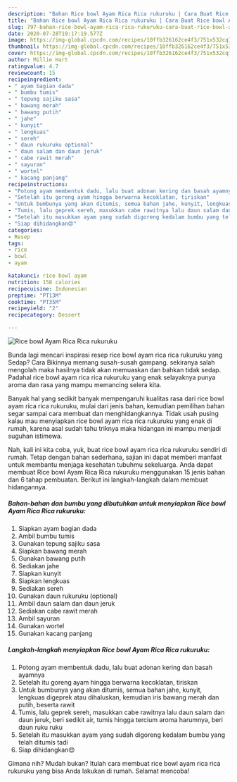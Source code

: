 ```yaml
---
description: "Bahan Rice bowl Ayam Rica Rica rukuruku | Cara Buat Rice bowl Ayam Rica Rica rukuruku Yang Paling Enak"
title: "Bahan Rice bowl Ayam Rica Rica rukuruku | Cara Buat Rice bowl Ayam Rica Rica rukuruku Yang Paling Enak"
slug: 797-bahan-rice-bowl-ayam-rica-rica-rukuruku-cara-buat-rice-bowl-ayam-rica-rica-rukuruku-yang-paling-enak
date: 2020-07-28T19:17:19.577Z
image: https://img-global.cpcdn.com/recipes/10ffb326162ce4f3/751x532cq70/rice-bowl-ayam-rica-rica-rukuruku-foto-resep-utama.jpg
thumbnail: https://img-global.cpcdn.com/recipes/10ffb326162ce4f3/751x532cq70/rice-bowl-ayam-rica-rica-rukuruku-foto-resep-utama.jpg
cover: https://img-global.cpcdn.com/recipes/10ffb326162ce4f3/751x532cq70/rice-bowl-ayam-rica-rica-rukuruku-foto-resep-utama.jpg
author: Millie Hart
ratingvalue: 4.7
reviewcount: 15
recipeingredient:
- " ayam bagian dada"
- " bumbu tumis"
- " tepung sajiku sasa"
- " bawang merah"
- " bawang putih"
- " jahe"
- " kunyit"
- " lengkuas"
- " sereh"
- " daun rukuruku optional"
- " daun salam dan daun jeruk"
- " cabe rawit merah"
- " sayuran"
- " wortel"
- " kacang panjang"
recipeinstructions:
- "Potong ayam membentuk dadu, lalu buat adonan kering dan basah ayamnya"
- "Setelah itu goreng ayam hingga berwarna kecoklatan, tiriskan"
- "Untuk bumbunya yang akan ditumis, semua bahan jahe, kunyit, lengkuas digeprek atau dihaluskan, kemudian iris bawang merah dan putih, beserta rawit"
- "Tumis, lalu geprek sereh, masukkan cabe rawitnya lalu daun salam dan daun jeruk, beri sedikit air, tumis hingga tercium aroma harumnya, beri daun ruku ruku"
- "Setelah itu masukkan ayam yang sudah digoreng kedalam bumbu yang telah ditumis tadi"
- "Siap dihidangkan😍"
categories:
- Resep
tags:
- rice
- bowl
- ayam

katakunci: rice bowl ayam 
nutrition: 158 calories
recipecuisine: Indonesian
preptime: "PT13M"
cooktime: "PT35M"
recipeyield: "2"
recipecategory: Dessert

---
```



![Rice bowl Ayam Rica Rica rukuruku](https://img-global.cpcdn.com/recipes/10ffb326162ce4f3/751x532cq70/rice-bowl-ayam-rica-rica-rukuruku-foto-resep-utama.jpg)

Bunda lagi mencari inspirasi resep rice bowl ayam rica rica rukuruku yang Sedap? Cara Bikinnya memang susah-susah gampang. sekiranya salah mengolah maka hasilnya tidak akan memuaskan dan bahkan tidak sedap. Padahal rice bowl ayam rica rica rukuruku yang enak selayaknya punya aroma dan rasa yang mampu memancing selera kita.



Banyak hal yang sedikit banyak mempengaruhi kualitas rasa dari rice bowl ayam rica rica rukuruku, mulai dari jenis bahan, kemudian pemilihan bahan segar sampai cara membuat dan menghidangkannya. Tidak usah pusing kalau mau menyiapkan rice bowl ayam rica rica rukuruku yang enak di rumah, karena asal sudah tahu triknya maka hidangan ini mampu menjadi suguhan istimewa.


Nah, kali ini kita coba, yuk, buat rice bowl ayam rica rica rukuruku sendiri di rumah. Tetap dengan bahan sederhana, sajian ini dapat memberi manfaat untuk membantu menjaga kesehatan tubuhmu sekeluarga. Anda dapat membuat Rice bowl Ayam Rica Rica rukuruku menggunakan 15 jenis bahan dan 6 tahap pembuatan. Berikut ini langkah-langkah dalam membuat hidangannya.

<!--inarticleads1-->

##### Bahan-bahan dan bumbu yang dibutuhkan untuk menyiapkan Rice bowl Ayam Rica Rica rukuruku:

1. Siapkan  ayam bagian dada
1. Ambil  bumbu tumis
1. Gunakan  tepung sajiku sasa
1. Siapkan  bawang merah
1. Gunakan  bawang putih
1. Sediakan  jahe
1. Siapkan  kunyit
1. Siapkan  lengkuas
1. Sediakan  sereh
1. Gunakan  daun rukuruku (optional)
1. Ambil  daun salam dan daun jeruk
1. Sediakan  cabe rawit merah
1. Ambil  sayuran
1. Gunakan  wortel
1. Gunakan  kacang panjang




<!--inarticleads2-->

##### Langkah-langkah menyiapkan Rice bowl Ayam Rica Rica rukuruku:

1. Potong ayam membentuk dadu, lalu buat adonan kering dan basah ayamnya
1. Setelah itu goreng ayam hingga berwarna kecoklatan, tiriskan
1. Untuk bumbunya yang akan ditumis, semua bahan jahe, kunyit, lengkuas digeprek atau dihaluskan, kemudian iris bawang merah dan putih, beserta rawit
1. Tumis, lalu geprek sereh, masukkan cabe rawitnya lalu daun salam dan daun jeruk, beri sedikit air, tumis hingga tercium aroma harumnya, beri daun ruku ruku
1. Setelah itu masukkan ayam yang sudah digoreng kedalam bumbu yang telah ditumis tadi
1. Siap dihidangkan😍




Gimana nih? Mudah bukan? Itulah cara membuat rice bowl ayam rica rica rukuruku yang bisa Anda lakukan di rumah. Selamat mencoba!
